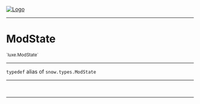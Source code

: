 
[![Logo](../../images/logo.png)](../../api/index.html)

---



<h1>ModState</h1>
<small>`luxe.ModState`</small>



---

`typedef`&nbsp;alias of `snow.types.ModState`


---


&nbsp;
&nbsp;











    











---

&nbsp;
&nbsp;
&nbsp;
&nbsp;